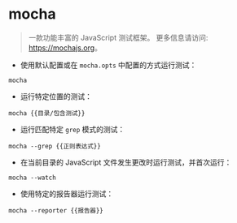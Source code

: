 # mocha

> 一款功能丰富的 JavaScript 测试框架。
> 更多信息请访问: <https://mochajs.org>。

- 使用默认配置或在 `mocha.opts` 中配置的方式运行测试：

`mocha`

- 运行特定位置的测试：

`mocha {{目录/包含测试}}`

- 运行匹配特定 `grep` 模式的测试：

`mocha --grep {{正则表达式}}`

- 在当前目录的 JavaScript 文件发生更改时运行测试，并首次运行：

`mocha --watch`

- 使用特定的报告器运行测试：

`mocha --reporter {{报告器}}`